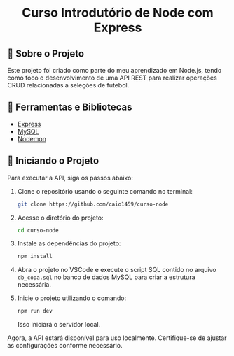 # <h1 align="center">Curso Intro­du­tório de Node com Express</h1>

## 📗 Sobre o Projeto
Este projeto foi criado como parte do meu aprendizado em Node.js, tendo como foco o desenvolvimento de uma API REST para realizar operações CRUD relacionadas a seleções de futebol.

## 🔨 Ferramentas e Bibliotecas
- [Express](https://expressjs.com/pt-br/)
- [MySQL](https://www.mysql.com/)
- [Nodemon](https://nodemon.io/)

## 🦾 Iniciando o Projeto
Para executar a API, siga os passos abaixo:

1. Clone o repositório usando o seguinte comando no terminal:
    ```bash
    git clone https://github.com/caio1459/curso-node
    ```

2. Acesse o diretório do projeto:
    ```bash
    cd curso-node
    ```

3. Instale as dependências do projeto:
    ```bash
    npm install
    ```

4. Abra o projeto no VSCode e execute o script SQL contido no arquivo `db_copa.sql` no banco de dados MySQL para criar a estrutura necessária.

5. Inicie o projeto utilizando o comando:
    ```bash
    npm run dev
    ```
   Isso iniciará o servidor local.

Agora, a API estará disponível para uso localmente. Certifique-se de ajustar as configurações conforme necessário.
